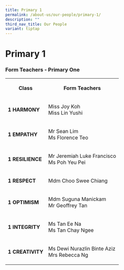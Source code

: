 ```yaml
---
title: Primary 1
permalink: /about-us/our-people/primary-1/
description: ""
third_nav_title: Our People
variant: tiptap
---
```

<h1><strong>Primary 1</strong></h1>
<h3>Form Teachers - Primary One</h3>
<table style="minWidth: 50px">
<colgroup>
<col>
<col>
</colgroup>
<tbody>
<tr>
<th rowspan="1" colspan="1">
<p><strong>Class</strong>
</p>
</th>
<th rowspan="1" colspan="1">
<p>Form Teachers</p>
</th>
</tr>
<tr>
<td rowspan="1" colspan="1">
<p><strong>1 HARMONY</strong>
</p>
</td>
<td rowspan="1" colspan="1">
<p>Miss Joy Koh
<br>Miss Lin Yushi</p>
</td>
</tr>
<tr>
<td rowspan="1" colspan="1">
<p><strong>1 EMPATHY</strong>
</p>
</td>
<td rowspan="1" colspan="1">
<p>Mr Sean Lim
<br>Ms Florence Teo</p>
</td>
</tr>
<tr>
<td rowspan="1" colspan="1">
<p><strong>1 RESILIENCE</strong>
</p>
</td>
<td rowspan="1" colspan="1">
<p>Mr Jeremiah Luke Francisco
<br>Ms Poh Yeu Pei</p>
</td>
</tr>
<tr>
<td rowspan="1" colspan="1">
<p><strong>1 RESPECT</strong>
</p>
</td>
<td rowspan="1" colspan="1">
<p>Mdm Choo Swee Chiang
<br>
</p>
</td>
</tr>
<tr>
<td rowspan="1" colspan="1">
<p><strong>1 OPTIMISM</strong>
</p>
</td>
<td rowspan="1" colspan="1">
<p>Mdm Suguna Manickam
<br>Mr Geoffrey Tan</p>
</td>
</tr>
<tr>
<td rowspan="1" colspan="1">
<p><strong>1 INTEGRITY</strong>
</p>
</td>
<td rowspan="1" colspan="1">
<p>Ms Tan Ee Na
<br>Ms Tan Chay Ngee</p>
</td>
</tr>
<tr>
<td rowspan="1" colspan="1">
<p><strong>1 CREATIVITY</strong>
</p>
</td>
<td rowspan="1" colspan="1">
<p>Ms Dewi Nurazlin Binte Aziz
<br>Mrs Rebecca Ng</p>
<p></p>
</td>
</tr>
</tbody>
</table>
<p></p>